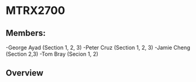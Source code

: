 # MTRX2700

## Members:

-George Ayad (Section 1, 2, 3)
-Peter Cruz (Section 1, 2, 3)
-Jamie Cheng (Section 2,3)
-Tom Bray (Secion 1, 2)

## Overview
